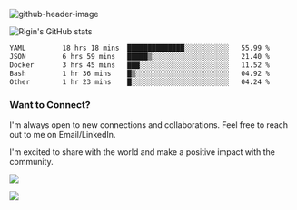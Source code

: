 
![github-header-image](https://github.com/riginoommen/riginoommen/assets/3840244/889cae65-df55-4cda-86cc-bf21bf1f2e96)

![Rigin's GitHub stats](https://github-readme-stats.vercel.app/api?username=riginoommen\&show_icons=true\&show=reviews,discussions_started,discussions_answered,prs_merged,prs_merged_percentage)


<!--START_SECTION:waka-->

```txt
YAML         18 hrs 18 mins  ██████████████░░░░░░░░░░░   55.99 %
JSON         6 hrs 59 mins   █████▒░░░░░░░░░░░░░░░░░░░   21.40 %
Docker       3 hrs 45 mins   ███░░░░░░░░░░░░░░░░░░░░░░   11.52 %
Bash         1 hr 36 mins    █▒░░░░░░░░░░░░░░░░░░░░░░░   04.92 %
Other        1 hr 23 mins    █░░░░░░░░░░░░░░░░░░░░░░░░   04.24 %
```

<!--END_SECTION:waka-->

### Want to Connect?

I'm always open to new connections and collaborations. Feel free to reach out to me on Email/LinkedIn.

I'm excited to share with the world and make a positive impact with the community.

![](https://komarev.com/ghpvc/?username=riginoommen)

![](https://hit.yhype.me/github/profile?user_id=3840244)

